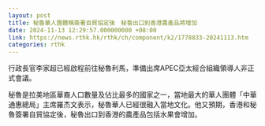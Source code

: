 ```yaml
---
layout: post
title: 秘魯華人團體稱簽署自貿協定後　秘魯出口到香港農產品將增加
date: 2024-11-13 12:29:57.000000000 +08:00
link: https://news.rthk.hk/rthk/ch/component/k2/1778833-20241113.htm
categories: rthk
---
```


行政長官李家超已經啟程前往秘魯利馬，準備出席APEC亞太經合組織領導人非正式會議。

秘魯是拉美地區華裔人口數量及佔比最多的國家之一，當地最大的華人團體「中華通惠總局」主席羅杰文表示，秘魯華人已經很融入當地文化。他又預期，香港和秘魯簽署自貿協定後，秘魯出口到香港的農產品包括水果會增加。

